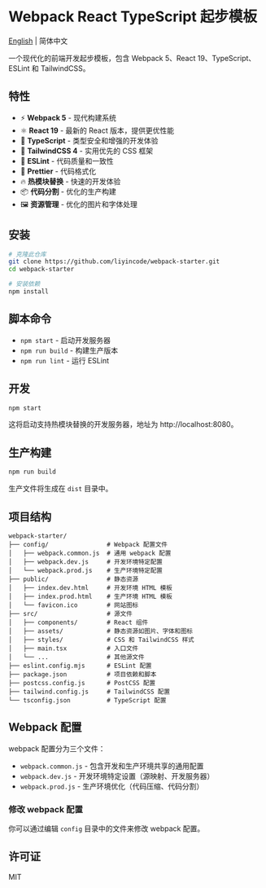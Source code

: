 # Webpack React TypeScript 起步模板

[English](./README.md) | 简体中文

一个现代化的前端开发起步模板，包含 Webpack 5、React 19、TypeScript、ESLint 和 TailwindCSS。

## 特性

- ⚡️ **Webpack 5** - 现代构建系统
- ⚛️ **React 19** - 最新的 React 版本，提供更优性能
- 📝 **TypeScript** - 类型安全和增强的开发体验
- 🎨 **TailwindCSS 4** - 实用优先的 CSS 框架
- 🧹 **ESLint** - 代码质量和一致性
- 💅 **Prettier** - 代码格式化
- 🔥 **热模块替换** - 快速的开发体验
- 📦 **代码分割** - 优化的生产构建
- 🖼️ **资源管理** - 优化的图片和字体处理

## 安装

```bash
# 克隆此仓库
git clone https://github.com/liyincode/webpack-starter.git
cd webpack-starter

# 安装依赖
npm install
```

## 脚本命令

- `npm start` - 启动开发服务器
- `npm run build` - 构建生产版本
- `npm run lint` - 运行 ESLint

## 开发

```bash
npm start
```

这将启动支持热模块替换的开发服务器，地址为 http://localhost:8080。

## 生产构建

```bash
npm run build
```

生产文件将生成在 `dist` 目录中。

## 项目结构

```
webpack-starter/
├── config/                # Webpack 配置文件
│   ├── webpack.common.js  # 通用 webpack 配置
│   ├── webpack.dev.js     # 开发环境特定配置
│   └── webpack.prod.js    # 生产环境特定配置
├── public/                # 静态资源
│   ├── index.dev.html     # 开发环境 HTML 模板
│   ├── index.prod.html    # 生产环境 HTML 模板
│   └── favicon.ico        # 网站图标
├── src/                   # 源文件
│   ├── components/        # React 组件
│   ├── assets/            # 静态资源如图片、字体和图标
│   ├── styles/            # CSS 和 TailwindCSS 样式
│   ├── main.tsx           # 入口文件
│   └── ...                # 其他源文件
├── eslint.config.mjs      # ESLint 配置
├── package.json           # 项目依赖和脚本
├── postcss.config.js      # PostCSS 配置
├── tailwind.config.js     # TailwindCSS 配置
└── tsconfig.json          # TypeScript 配置
```

## Webpack 配置

webpack 配置分为三个文件：

- `webpack.common.js` - 包含开发和生产环境共享的通用配置
- `webpack.dev.js` - 开发环境特定设置（源映射、开发服务器）
- `webpack.prod.js` - 生产环境优化（代码压缩、代码分割）

### 修改 webpack 配置

你可以通过编辑 `config` 目录中的文件来修改 webpack 配置。

## 许可证

MIT
